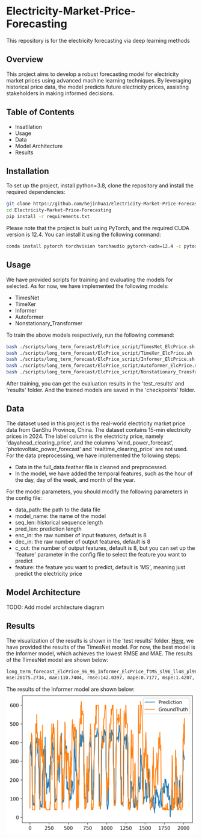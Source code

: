 # Electricity-Market-Price-Forecasting
This repository is for the electricity forecasting via deep learning methods
## Overview
This project aims to develop a robust forecasting model for electricity market prices using advanced machine learning techniques. By leveraging historical price data, the model predicts future electricity prices, assisting stakeholders in making informed decisions.
## Table of Contents
- Insatllation
- Usage
- Data
- Model Architecture
- Results
## Installation
To set up the project, install python=3.8, clone the repository and install the required dependencies:
```bash
git clone https://github.com/hejinhua1/Electricity-Market-Price-Forecasting.git
cd Electricity-Market-Price-Forecasting
pip install -r requirements.txt
```

Please note that the project is built using PyTorch, and the required CUDA version is 12.4. You can install it using the following command:
```bash
conda install pytorch torchvision torchaudio pytorch-cuda=12.4 -c pytorch -c nvidia
```

## Usage
We have provided scripts for training and evaluating the models for selected. As for now, we have implemented the following models:
- TimesNet
- TimeXer
- Informer
- Autoformer
- Nonstationary_Transformer

To train the above models respectively, run the following command:
```bash
bash ./scripts/long_term_forecast/ElcPrice_script/TimesNet_ElcPrice.sh
bash ./scripts/long_term_forecast/ElcPrice_script/TimeXer_ElcPrice.sh
bash ./scripts/long_term_forecast/ElcPrice_script/Informer_ElcPrice.sh
bash ./scripts/long_term_forecast/ElcPrice_script/Autoformer_ElcPrice.sh
bash ./scripts/long_term_forecast/ElcPrice_script/Nonstationary_Transformer_ElcPrice.sh
```
After training, you can get the evaluation results in the 'test_results' and 'results' folder. And the trained models are saved in the 'checkpoints' folder.

## Data
The dataset used in this project is the real-world electricity market price data from GanShu Province, China. The dataset contains 15-min electricity prices in 2024.
The label column is the electricity price, namely 'dayahead_clearing_price', and the columns 'wind_power_forecast', 'photovoltaic_power_forecast' and 'realtime_clearing_price' 
are not used.
For the data preprocessing, we have implemented the following steps:
- Data in the full_data.feather file is cleaned and preprocessed.
- In the model, we have added the temporal features, such as the hour of the day, day of the week, and month of the year.

For the model parameters, you should modify the following parameters in the config file:
- data_path: the path to the data file
- model_name: the name of the model
- seq_len: historical sequence length 
- pred_len: prediction length
- enc_in: the raw number of input features, default is 8
- dec_in: the raw number of output features, default is 8
- c_out: the number of output features, default is 8, but you can set up the 'feature' parameter in the config file to select the feature you want to predict
- feature: the feature you want to predict, default is 'MS', meaning just predict the electricity price
## Model Architecture
TODO: Add model architecture diagram
## Results
The visualization of the results is shown in the 'test results' folder. [Here](test_results/long_term_forecast_ElcPrice_96_96_Informer_ElcPrice_ftMS_sl96_ll48_pl96_dm512_nh8_el2_dl1_df2048_expand2_dc4_fc3_ebtimeF_dtTrue_Exp_16_0/0.pdf), we have provided the results of the TimesNet model.
For now, the best model is the Informer model, which achieves the lowest RMSE and MAE. The results of the TimesNet model are shown below:

```bash
long_term_forecast_ElcPrice_96_96_Informer_ElcPrice_ftMS_sl96_ll48_pl96_dm512_nh8_el2_dl1_df2048_expand2_dc4_fc3_ebtimeF_dtTrue_Exp_16_0  
mse:20175.2734, mae:110.7404, rmse:142.0397, mape:0.7177, mspe:1.4207, dtw:not calculated
```
The results of the Informer model are shown below:
![Informer Model Results](results/long_term_forecast_ElcPrice_96_96_Informer_ElcPrice_ftMS_sl96_ll48_pl96_dm512_nh8_el2_dl1_df2048_expand2_dc4_fc3_ebtimeF_dtTrue_Exp_16_0/21days.png)




